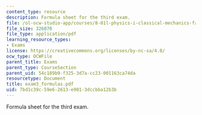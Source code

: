```yaml
---
content_type: resource
description: Formula sheet for the third exam.
file: /ol-ocw-studio-app/courses/8-01l-physics-i-classical-mechanics-fall-2005/7bd1c39c59e62613e9013dccbba12b3b_exam3_formulas.pdf
file_size: 326070
file_type: application/pdf
learning_resource_types:
- Exams
license: https://creativecommons.org/licenses/by-nc-sa/4.0/
ocw_type: OCWFile
parent_title: Exams
parent_type: CourseSection
parent_uid: 54c189b9-f325-3d7a-cc23-001163ca74da
resourcetype: Document
title: exam3_formulas.pdf
uid: 7bd1c39c-59e6-2613-e901-3dccbba12b3b
---
```

Formula sheet for the third exam.
